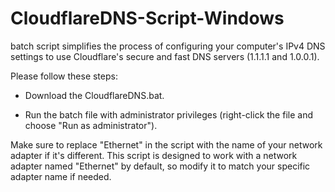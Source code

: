# CloudflareDNS-Script-Windows
batch script simplifies the process of configuring your computer's IPv4 DNS settings to use Cloudflare's secure and fast DNS servers (1.1.1.1 and 1.0.0.1).

Please follow these steps:


- Download the CloudflareDNS.bat.
* Run the batch file with administrator privileges (right-click the file and choose "Run as administrator").

Make sure to replace "Ethernet" in the script with the name of your network adapter if it's different. This script is designed to work with a network adapter named "Ethernet" by default, so modify it to match your specific adapter name if needed.
